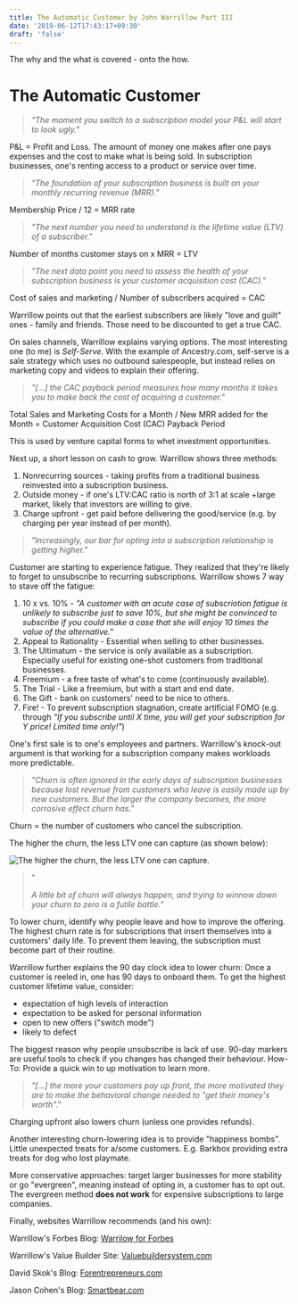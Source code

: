 ```yaml
---
title: The Automatic Customer by John Warrillow Part III
date: '2019-06-12T17:43:17+09:30'
draft: 'false'
---
```

The why and the what is covered - onto the how.

# The Automatic Customer

> _"The moment you switch to a subscription model your P&L will start to look ugly."_

P&L = Profit and Loss. The amount of money one makes after one pays expenses and the cost to make what is being sold. In subscription businesses, one's renting access to a product or service over time.

> _"The foundation of your subscription business is built on your monthly recurring revenue (MRR)."_

Membership Price / 12 = MRR rate

> _"The next number you need to understand is the lifetime value (LTV) of a subscriber."_

Number of months customer stays on x MRR = LTV

> _"The next data point you need to assess the health of your subscription business is your customer acquisition cost (CAC)."_

Cost of sales and marketing / Number of subscribers acquired = CAC

Warrillow points out that the earliest subscribers are likely "love and guilt" ones - family and friends. Those need to be discounted to get a true CAC.

On sales channels, Warrillow explains varying options. The most interesting one (to me) is _Self-Serve_. With the example of Ancestry.com, self-serve is a sale strategy which uses no outbound salespeople, but instead  relies on marketing copy and videos to explain their offering.

> _"\[...] the CAC payback period measures how many months it takes you to make back the cost of acquiring a customer."_

 Total Sales and Marketing Costs for a Month / New MRR added for the Month = Customer Acquisition Cost (CAC) Payback Period

This is used by venture capital forms to whet investment opportunities.

Next up, a short lesson on cash to grow. Warrillow shows three methods:

1. Nonrecurring sources - taking profits from a traditional business reinvested into a subscription business.
2. Outside money - if one's LTV:CAC ratio is north of 3:1 at scale +large market, likely that investors are willing to give.
3. Charge upfront - get paid before delivering the good/service (e.g. by charging per year instead of per month).

> _"Increasingly, our bar for opting into a subscription relationship is getting higher."_

Customer are starting to experience fatigue. They realized that they're likely to forget to unsubscribe to recurring subscriptions. Warrillow shows 7 way to stave off the fatigue:

1. 10 x vs. 10% - _"A customer with an acute case of subscriotion fatigue is unlikely to subscribe just to save 10%, but she might be convinced to subscribe if you could make a case that she will enjoy 10 times the value of the alternative."_
2. Appeal to Rationality - Essential when selling to other businesses.
3. The Ultimatum - the service is only available as a subscription. Especially useful for existing one-shot customers from traditional businesses.
4. Freemium - a free taste of what's to come (continuously available).
5. The Trial - Like a freemium, but with a start and end date.
6. The Gift - bank on customers' need to be nice to others.
7. Fire! - To prevent subscription stagnation, create artificial FOMO (e.g. through _"If you subscribe until X time, you will get your subscription for Y price! Limited time only!"_)

One's first sale is to one's employees and partners. Warrillow's knock-out argument is that working for a subscription company makes workloads more predictable.

> _"Churn is often ignored in the early days of subscription businesses because lost revenue from customers who leave is easily made up by new customers. But the larger the company becomes, the more corrosive effect churn has."_

Churn = the number of customers who cancel the subscription. 

The higher the churn, the less LTV one can capture (as shown below):

![The higher the churn, the less LTV one can capture.](/images/uploads/img_20190612_182815.jpg)

> "
>
> _A little bit of churn will always happen, and trying to winnow down your churn to zero is a futile battle."_

To lower churn, identify why people leave and how to improve the offering. The highest churn rate is for subscriptions that insert themselves into a customers' daily life. To prevent them leaving, the subscription must become part of their routine.

Warrillow further explains the 90 day clock idea to lower churn: Once a customer is reeled in, one has 90 days to onboard them. To get the highest customer lifetime value, consider:

* expectation of high levels of interaction
* expectation to be asked for personal information
* open to new offers ("switch mode")
* likely to defect

The biggest reason why people unsubscribe is lack of use. 90-day markers are useful tools to check if you changes has changed their behaviour. How-To: Provide a quick win to up motivation to learn more.

> _"\[...] the more your customers pay up front, the more motivated they are to make the behavioral change needed to "get their money's worth"."_

Charging upfront also lowers churn (unless one provides refunds). 

Another interesting churn-lowering idea is to provide "happiness bombs". Little unexpected treats for a/some customers. E.g. Barkbox providing extra treats for dog who lost playmate.

More conservative approaches: target larger businesses for more stability or go "evergreen", meaning instead of opting in, a customer has to opt out. The evergreen method **does not work** for expensive subscriptions to large companies.

Finally, websites Warrillow recommends (and his own):

Warrillow's Forbes Blog: [Warrilow for Forbes](https://www.forbes.com/sites/johnwarrillow/#6101346f1ce3)

Warrillow's Value Builder Site: [Valuebuildersystem.com](https://valuebuildersystem.com/)

David Skok's Blog: [Forentrepreneurs.com](https://www.forentrepreneurs.com/)

Jason Cohen's Blog: [Smartbear.com](https://smartbear.com/blog/)
